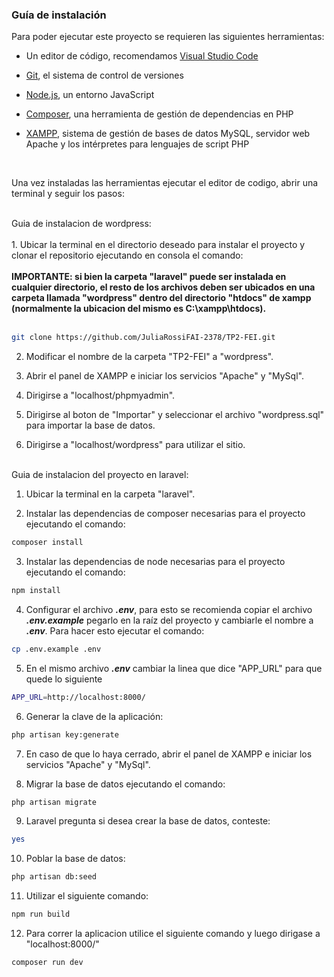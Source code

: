 <h3>Guía de instalación</h3>

Para poder ejecutar este proyecto se requieren las siguientes herramientas:

- Un editor de código, recomendamos [Visual Studio Code](https://code.visualstudio.com/)

- [Git](https://git-scm.com/), el sistema de control de versiones

- [Node.js](https://nodejs.org/en), un entorno JavaScript

- [Composer](https://getcomposer.org/), una herramienta de gestión de dependencias en PHP

- [XAMPP](https://www.apachefriends.org/es/index.html), sistema de gestión de bases de datos MySQL, servidor web Apache y los intérpretes para lenguajes de script PHP

<br/>

Una vez instaladas las herramientas ejecutar el editor de codigo, abrir una terminal y seguir los pasos:

<br/>
Guia de instalacion de wordpress:
<br/><br/>
1. Ubicar la terminal en el directorio deseado para instalar el proyecto y clonar el repositorio ejecutando en consola el comando:
<br/><br/>
<b>IMPORTANTE: si bien la carpeta "laravel" puede ser instalada en cualquier directorio, el resto de los archivos 
deben ser ubicados en una carpeta llamada "wordpress" dentro del directorio "htdocs" de xampp (normalmente la ubicacion del mismo es
C:\xampp\htdocs).</b><br/><br/>

```bash
git clone https://github.com/JuliaRossiFAI-2378/TP2-FEI.git
```
2. Modificar el nombre de la carpeta "TP2-FEI" a "wordpress".

3. Abrir el panel de XAMPP e iniciar los servicios "Apache" y "MySql".

4. Dirigirse a "localhost/phpmyadmin".

5. Dirigirse al boton de "Importar" y seleccionar el archivo "wordpress.sql" para importar la base de datos.

6. Dirigirse a "localhost/wordpress" para utilizar el sitio.

<br/>
Guia de instalacion del proyecto en laravel: 
<br/>

1. Ubicar la terminal en la carpeta "laravel".

2. Instalar las dependencias de composer necesarias para el proyecto ejecutando el comando:

```bash
composer install
```

3. Instalar las dependencias de node necesarias para el proyecto ejecutando el comando:

```bash
npm install
```

4. Configurar el archivo <i><b>.env</b></i>, para esto se recomienda copiar el archivo <i><b>.env.example</b></i> pegarlo en la raíz del proyecto y cambiarle el nombre a <i><b>.env</b></i>. Para hacer esto ejecutar el comando:

```bash
cp .env.example .env
```

5. En el mismo archivo <i><b>.env</b></i> cambiar la linea que dice "APP_URL" para que quede lo siguiente
```bash
APP_URL=http://localhost:8000/
```

6. Generar la clave de la aplicación:

```bash
php artisan key:generate
```

7. En caso de que lo haya cerrado, abrir el panel de XAMPP e iniciar los servicios "Apache" y "MySql".

8. Migrar la base de datos ejecutando el comando:

```bash
php artisan migrate
```

9. Laravel pregunta si desea crear la base de datos, conteste:

```bash
yes
```

10. Poblar la base de datos:

```bash
php artisan db:seed
```

11. Utilizar el siguiente comando:

```bash
npm run build
```

12. Para correr la aplicacion utilice el siguiente comando y luego dirigase a "localhost:8000/"

```bash
composer run dev
```

<br/>
<br/>
